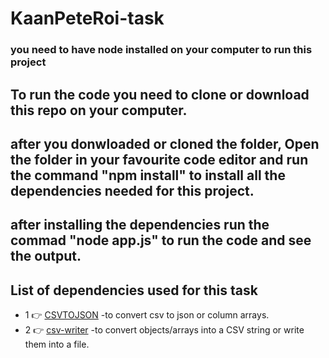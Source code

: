 # KaanPeteRoi-task

### you need to have node installed on your computer to run this project

## To run the code you need to clone or download this repo on your computer.

## after you donwloaded or cloned the folder, Open the folder in your favourite code editor and run the command "npm install" to install all the dependencies needed for this project.

## after installing the dependencies run the commad "node app.js" to run the code and see the output.

## List of dependencies used for this task

- 1 👉 [CSVTOJSON] -to convert csv to json or column arrays.
- 2 👉 [csv-writer] -to convert objects/arrays into a CSV string or write them into a file.

[csvtojson]: https://www.npmjs.com/package/csvtojson
[csv-writer]: https://www.npmjs.com/package/csv-writer

